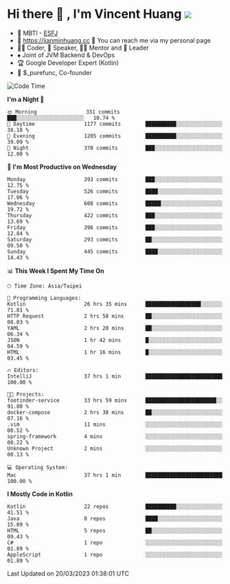 # Hi there 👋 , I'm Vincent Huang ![](https://komarev.com/ghpvc/?username=Jian-Min-Huang)
- 👀 MBTI - [ESFJ](https://www.16personalities.com/esfj-personality)
- 💎 https://jianminhuang.cc 🙋 You can reach me via my personal page
- 👨‍💻 Coder, 🎤 Speaker, 👨‍🏫 Mentor and 🚀 Leader
- ♠️ Joint of JVM Backend & DevOps
- 🏆 Google Developer Expert (Kotlin)
- 💼 $_purefunc, Co-founder

<!--START_SECTION:waka-->
![Code Time](http://img.shields.io/badge/Code%20Time-1%2C760%20hrs%2035%20mins-blue)

**I'm a Night 🦉** 

```text
🌞 Morning                331 commits         ███░░░░░░░░░░░░░░░░░░░░░░   10.74 % 
🌆 Daytime                1177 commits        ██████████░░░░░░░░░░░░░░░   38.18 % 
🌃 Evening                1205 commits        ██████████░░░░░░░░░░░░░░░   39.09 % 
🌙 Night                  370 commits         ███░░░░░░░░░░░░░░░░░░░░░░   12.00 % 
```
📅 **I'm Most Productive on Wednesday** 

```text
Monday                   393 commits         ███░░░░░░░░░░░░░░░░░░░░░░   12.75 % 
Tuesday                  526 commits         ████░░░░░░░░░░░░░░░░░░░░░   17.06 % 
Wednesday                608 commits         █████░░░░░░░░░░░░░░░░░░░░   19.72 % 
Thursday                 422 commits         ███░░░░░░░░░░░░░░░░░░░░░░   13.69 % 
Friday                   396 commits         ███░░░░░░░░░░░░░░░░░░░░░░   12.84 % 
Saturday                 293 commits         ██░░░░░░░░░░░░░░░░░░░░░░░   09.50 % 
Sunday                   445 commits         ████░░░░░░░░░░░░░░░░░░░░░   14.43 % 
```


📊 **This Week I Spent My Time On** 

```text
🕑︎ Time Zone: Asia/Taipei

💬 Programming Languages: 
Kotlin                   26 hrs 35 mins      ██████████████████░░░░░░░   71.81 % 
HTTP Request             2 hrs 58 mins       ██░░░░░░░░░░░░░░░░░░░░░░░   08.03 % 
YAML                     2 hrs 20 mins       ██░░░░░░░░░░░░░░░░░░░░░░░   06.34 % 
JSON                     1 hr 42 mins        █░░░░░░░░░░░░░░░░░░░░░░░░   04.59 % 
HTML                     1 hr 16 mins        █░░░░░░░░░░░░░░░░░░░░░░░░   03.45 % 

🔥 Editors: 
IntelliJ                 37 hrs 1 min        █████████████████████████   100.00 % 

🐱‍💻 Projects: 
footinder-service        33 hrs 59 mins      ███████████████████████░░   91.80 % 
docker-compose           2 hrs 38 mins       ██░░░░░░░░░░░░░░░░░░░░░░░   07.16 % 
.vim                     11 mins             ░░░░░░░░░░░░░░░░░░░░░░░░░   00.52 % 
spring-framework         4 mins              ░░░░░░░░░░░░░░░░░░░░░░░░░   00.22 % 
Unknown Project          2 mins              ░░░░░░░░░░░░░░░░░░░░░░░░░   00.13 % 

💻 Operating System: 
Mac                      37 hrs 1 min        █████████████████████████   100.00 % 
```

**I Mostly Code in Kotlin** 

```text
Kotlin                   22 repos            ██████████░░░░░░░░░░░░░░░   41.51 % 
Java                     8 repos             ████░░░░░░░░░░░░░░░░░░░░░   15.09 % 
HTML                     5 repos             ██░░░░░░░░░░░░░░░░░░░░░░░   09.43 % 
C#                       1 repo              ░░░░░░░░░░░░░░░░░░░░░░░░░   01.89 % 
AppleScript              1 repo              ░░░░░░░░░░░░░░░░░░░░░░░░░   01.89 % 
```




 Last Updated on 20/03/2023 01:38:01 UTC
<!--END_SECTION:waka-->
